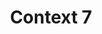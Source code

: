 ---
created: '2025-09-16T15:05:15.653418'
modified: '2025-09-19T21:15:49.102890'
ship_factor: 5
subtype: mcp-servers
tags: []
title: Context 7
type: tool
version: 1
---